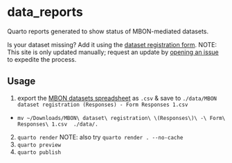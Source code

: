 # data_reports
Quarto reports generated to show status of MBON-mediated datasets.

Is your dataset missing?
Add it using the [dataset registration form](https://docs.google.com/forms/d/144YD_VfS6Oa9GqDRAND-NJageqZUWvI7y_PHETNUhPI/viewform?edit_requested=true#start=invite).
NOTE: This site is only updated manually; request an update by [opening an issue](https://github.com/marinebon/data_reports/issues/new) to expedite the process.

## Usage
1. export the [MBON datasets spreadsheet](https://docs.google.com/spreadsheets/d/1jBS8ASS27yV8APZ8Fh-tgX6dHdopwianrUZv0kbKcxw/edit#gid=1284796732) as `.csv` & save to `./data/MBON dataset registration (Responses) - Form Responses 1.csv`
  * `mv ~/Downloads/MBON\ dataset\ registration\ \(Responses\)\ -\ Form\ Responses\ 1.csv  ./data/.`
2. `quarto render` NOTE: also try `quarto render . --no-cache`
3. `quarto preview`
4. `quarto publish`
